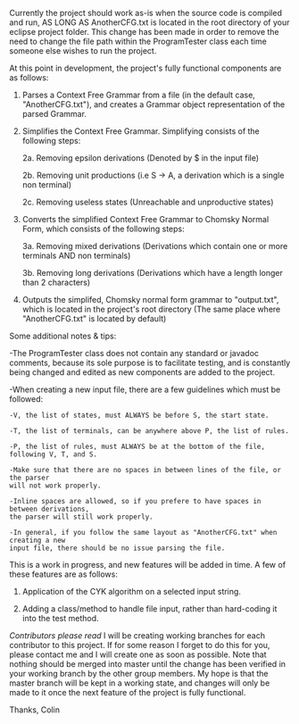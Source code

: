 Currently the project should work as-is when the source code is compiled and run,
AS LONG AS AnotherCFG.txt is located in the root directory of your eclipse project folder.
This change has been made in order to remove the need to change the file path within the
ProgramTester class each time someone else wishes to run the project.

At this point in development, the project's fully functional components are as follows:

1. Parses a Context Free Grammar from a file (in the default case, "AnotherCFG.txt"), 
and creates a Grammar object representation of the parsed Grammar.

2. Simplifies the Context Free Grammar. Simplifying consists of the following steps:

	2a. Removing epsilon derivations (Denoted by $ in the input file)

	2b. Removing unit productions (i.e S -> A, a derivation which is a single non 
	terminal)

	2c. Removing useless states (Unreachable and unproductive states)

3. Converts the simplified Context Free Grammar to Chomsky Normal Form, which consists
of the following steps:

	3a. Removing mixed derivations (Derivations which contain one or more terminals
	AND non terminals)

	3b. Removing long derivations (Derivations which have a length longer than 2
	characters)

4. Outputs the simplifed, Chomsky normal form grammar to "output.txt", which is located in
the project's root directory (The same place where "AnotherCFG.txt" is located by default)


Some additional notes & tips:

-The ProgramTester class does not contain any standard or javadoc comments, because its sole
purpose is to facilitate testing, and is constantly being changed and edited as new components
are added to the project.

-When creating a new input file, there are a few guidelines which must be followed:

	-V, the list of states, must ALWAYS be before S, the start state.

	-T, the list of terminals, can be anywhere above P, the list of rules.
	
	-P, the list of rules, must ALWAYS be at the bottom of the file, following V, T, and S.

	-Make sure that there are no spaces in between lines of the file, or the parser
	will not work properly.

	-Inline spaces are allowed, so if you prefere to have spaces in between derivations,
	the parser will still work properly.

	-In general, if you follow the same layout as "AnotherCFG.txt" when creating a new
	input file, there should be no issue parsing the file.

This is a work in progress, and new features will be added in time. A few of
these features are as follows:

1. Application of the CYK algorithm on a selected input string.

2. Adding a class/method to handle file input, rather than hard-coding it into the test method.


*Contributors please read*
I will be creating working branches for each contributor to this project. If for some reason
I forget to do this for you, please contact me and I will create one as soon as possible.
Note that nothing should be merged into master until the change has been verified in your
working branch by the other group members. My hope is that the master branch will be kept
in a working state, and changes will only be made to it once the next feature of the project
is fully functional.

Thanks,
Colin
